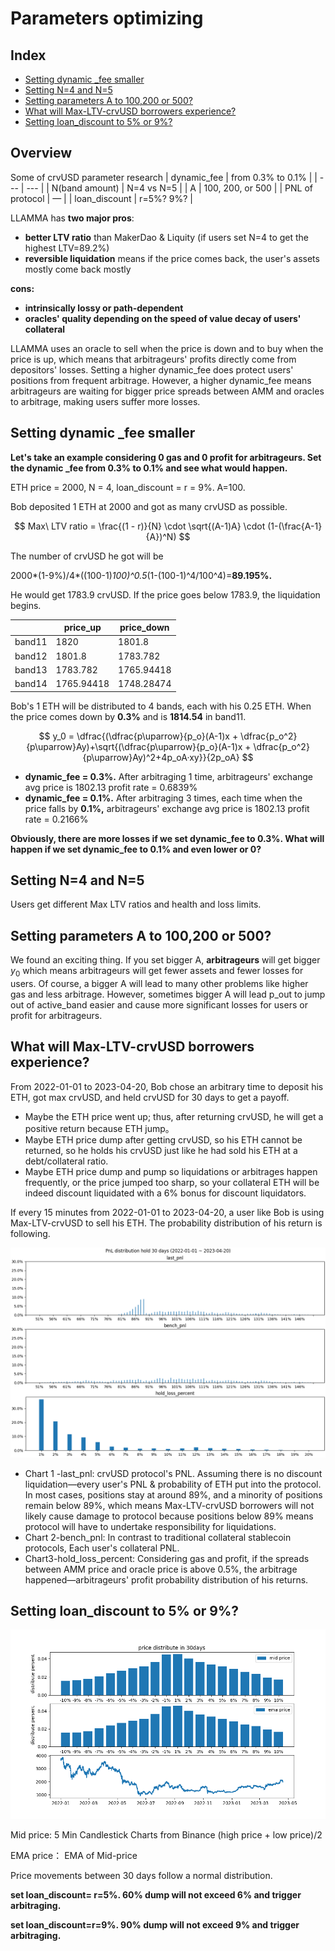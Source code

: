 # Parameters optimizing

## Index

- [Setting dynamic _fee smaller](#Setting-dynamic-_fee-smaller)
- [Setting N=4 and N=5](#Setting-N=4-and-N=5)
- [Setting parameters A to 100,200 or 500?](#Setting-parameters-A-to-100%2C200-or-500%3F)
- [What will Max-LTV-crvUSD borrowers experience?](#What-will-Max-LTV-crvUSD-borrowers-experience%3F)
- [Setting loan_discount to 5% or 9%?](#Setting-loan_discount-to-5%-or-9%%3F)

## Overview

Some of crvUSD parameter research
| dynamic_fee | from 0.3% to 0.1% |
| --- | --- |
| N(band amount) | N=4 vs N=5 |
| A | 100, 200, or 500 |
| PNL of protocol | — |
| loan_discount | r=5%? 9%? |

LLAMMA has **two major pros**:

- **better LTV ratio** than MakerDao & Liquity (if users set N=4 to get the highest LTV=89.2%)
- **reversible liquidation** means if the price comes back, the user's assets mostly come back mostly

**cons:**

- **intrinsically lossy or path-dependent**
- **oracles' quality depending on the speed of value decay of users' collateral**

LLAMMA uses an oracle to sell when the price is down and to buy when the price is up, which means that arbitrageurs' profits directly come from depositors' losses. Setting a higher dynamic_fee does protect users' positions from frequent arbitrage. However, a higher dynamic_fee means arbitrageurs are waiting for bigger price spreads between AMM and oracles to arbitrage, making users suffer more losses.

## Setting dynamic \_fee smaller

**Let's take an example considering 0 gas and 0 profit for arbitrageurs. Set the dynamic \_fee from 0.3% to 0.1% and see what would happen.**

ETH price = 2000, N = 4, loan_discount = r = 9%. A=100.

Bob deposited 1 ETH at 2000 and got as many crvUSD as possible.

$$
Max\ LTV ratio =
\frac{(1 - r)}{N} \cdot \sqrt{(A-1)A} \cdot (1-(\frac{A-1}{A})^N)
$$

The number of crvUSD he got will be

2000*(1-9%)/4*((100-1)_100)^0.5_(1-(100-1)^4/100^4)=**89.195%.**

He would get 1783.9 crvUSD. If the price goes below 1783.9, the liquidation begins.

|        | price_up   | price_down |
| ------ | ---------- | ---------- |
| band11 | 1820       | 1801.8     |
| band12 | 1801.8     | 1783.782   |
| band13 | 1783.782   | 1765.94418 |
| band14 | 1765.94418 | 1748.28474 |

Bob's 1 ETH will be distributed to 4 bands, each with his 0.25 ETH. When the price comes down by **0.3%** and is **1814.54** in band11.

$$
y_0 = \dfrac{(\dfrac{p\uparrow}{p_o}(A-1)x + \dfrac{p_o^2}{p\uparrow}Ay)+\sqrt{(\dfrac{p\uparrow}{p_o}(A-1)x + \dfrac{p_o^2}{p\uparrow}Ay)^2+4p_oA·xy}}{2p_oA}
$$

- **dynamic_fee = 0.3%.** After arbitraging 1 time, arbitrageurs' exchange avg price is 1802.13 profit rate = 0.6839%
- **dynamic_fee = 0.1%.** After arbitraging 3 times, each time when the price falls by **0.1%,** arbitrageurs' exchange avg price is 1802.13 profit rate = 0.2166%

**Obviously, there are more losses if we set dynamic_fee to 0.3%. What will happen if we set dynamic_fee to 0.1% and even lower or 0?**

## Setting N=4 and N=5

Users get different Max LTV ratios and health and loss limits.

## Setting parameters A to 100,200 or 500?

We found an exciting thing. If you set bigger A, **arbitrageurs** will get bigger $y_0$ which means arbitrageurs will get fewer assets and fewer losses for users. Of course, a bigger A will lead to many other problems like higher gas and less arbitrage. However, sometimes bigger A will lead p_out to jump out of active_band easier and cause more significant losses for users or profit for arbitrageurs.

## What will Max-LTV-crvUSD borrowers experience?

From 2022-01-01 to 2023-04-20, Bob chose an arbitrary time to deposit his ETH, got max crvUSD, and held crvUSD for 30 days to get a payoff.

- Maybe the ETH price went up; thus, after returning crvUSD, he will get a positive return because ETH jump。
- Maybe ETH price dump after getting crvUSD, so his ETH cannot be returned, so he holds his crvUSD just like he had sold his ETH at a debt/collateral ratio.
- Maybe ETH price dump and pump so liquidations or arbitrages happen frequently, or the price jumped too sharp, so your collateral ETH will be indeed discount liquidated with a 6% bonus for discount liquidators.

If every 15 minutes from 2022-01-01 to 2023-04-20, a user like Bob is using Max-LTV-crvUSD to sell his ETH. The probability distribution of his return is following.

![figure](./img/figure-01.png)

- Chart 1 -last_pnl:
  crvUSD protocol's PNL. Assuming there is no discount liquidation—every user's PNL & probability of ETH put into the protocol.
  In most cases, positions stay at around 89%, and a minority of positions remain below 89%, which means Max-LTV-crvUSD borrowers will not likely cause damage to protocol because positions below 89% means protocol will have to undertake responsibility for liquidations.
- Chart 2-bench_pnl:
  In contrast to traditional collateral stablecoin protocols, Each user's collateral PNL.
- Chart3-hold_loss_percent:
  Considering gas and profit, if the spreads between AMM price and oracle price is above 0.5%, the arbitrage happened—arbitrageurs' profit probability distribution of his returns.

## Setting loan_discount to 5% or 9%?

![figure](./img/figure-02.png)

Mid price: 5 Min Candlestick Charts from Binance (high price + low price)/2

EMA price： EMA of Mid-price

Price movements between 30 days follow a normal distribution.

**set loan_discount= r=5%. 60% dump will not exceed 6% and trigger arbitraging.**

**set loan_discount=r=9%. 90% dump will not exceed 9% and trigger arbitraging.**
